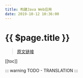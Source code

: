 ```yaml
---
title: 构建Java Web应用
date: 2019-10-12 10:36:00
---
```


# {{ $page.title }}

> [原文链接](https://guides.gradle.org/building-java-web-applications/)

[[toc]]

::: warning
TODO - TRANSLATION
:::
